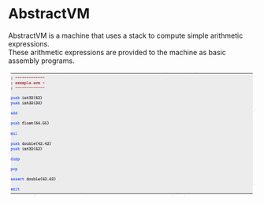 # AbstractVM

AbstractVM is a machine that uses a stack to compute simple arithmetic expressions.\
These arithmetic expressions are provided to the machine as basic assembly programs.

![AbstractVM-example](https://raw.githubusercontent.com/jfourne/AbstractVM/master/AbstractVM%20example.png)
